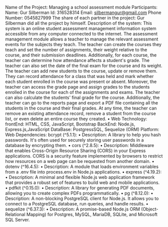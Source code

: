 Name of the Project: Managing a school assessment module
Participants:
Name: Gur Silberman
Id: 316528314
Email: silbermangur@gmail.com
Phone Number: 0545827999
The share of each partner in the project:
Gur Silberman did all the project by himself.
Description of the system:
This system is an online student assessment management information system accessible 
from any computer connected to the internet.
The assessment management module allows a teacher to manage the relevant 
assessment events for the subjects they teach. The teacher can create the courses they 
teach and set the number of assignments, their weight relative to the course, and their 
submission deadlines.
Additionally, for each course, the teacher can determine how attendance affects a 
student's grade. The teacher can also set the date of the final exam for the course and its 
weight.
The teacher can add new students to the course, update or remove them. They can record 
attendance for a class that was held and mark whether each student enrolled in the course 
was present or absent.
Moreover, the teacher can access the grade page and assign grades to the students 
enrolled in the course for each of the assignments and exams. The teacher can also 
calculate the students' final grade for the course.
Additionally, the teacher can go to the reports page and export a PDF file containing all the 
students in the course and their final grades.
At any time, the teacher can remove an existing attendance record, remove a student from 
the course list, or even delete an entire course they created.
• Web Technology:
frontEnd: HTML, CSS, JavaScript, Bootstrap
BackEnd: Node.js, Express.js,JavaScript
DataBase: PostgressSQL, Sequelize (ORM) 
Platform: Web
Dependencies:
bcrypt (^5.1.1):
• Description: A library to help you hash passwords. It's often used for securely 
storing user passwords in a database by encrypting them.
• cors (^2.8.5):
• Description: Middleware that enables Cross-Origin Resource Sharing (CORS) in 
your Express applications. CORS is a security feature implemented by browsers to 
restrict how resources on a web page can be requested from another domain.
• dotenv (^16.4.5):
• Description: A module that loads environment variables from a .env file into 
process.env in Node.js applications.
• express (^4.19.2):
• Description: A minimal and flexible Node.js web application framework that 
provides a robust set of features to build web and mobile applications.
• pdfkit (^0.15.0):
• Description: A library for generating PDF documents, allowing you to create 
complex PDFs programmatically.
• pg (^8.12.0):
• Description: A non-blocking PostgreSQL client for Node.js. It allows you to connect 
to a PostgreSQL database, run queries, and handle results.
• sequelize (^6.37.3):
• Description: A promise-based Node.js ORM (Object-Relational Mapping) for 
Postgres, MySQL, MariaDB, SQLite, and Microsoft SQL Server.
